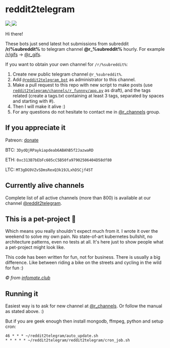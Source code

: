 reddit2telegram
===============

[
![](https://img.shields.io/badge/Telegram-Group-blue.svg)
](https://t.me/r_channels)
[
![](https://img.shields.io/badge/Telegram-Channel-blue.svg)
](https://t.me/reddit2telegram)

Hi there!

These bots just send latest hot submissions from subreddit **/r/%subreddit%** to telegram channel **@r_%subreddit%** hourly. For example [/r/gifs](https://www.reddit.com/r/gifs/) → [@r_gifs](https://t.me/r_gifs).

If you want to obtain your own channel for `/r/%subreddit%`:

1. Create new public telegram channel `@r_%subreddit%`.
2. Add [`@reddit2telegram_bot`](https://t.me/reddit2telegram_bot) as administrator to this channel.
3. Make a pull request to this repo with new script to make posts (use [`reddit2telegram/channels/r_funnny/app.py`](https://github.com/Fillll/reddit2telegram/blob/master/reddit2telegram/channels/r_funny/app.py) as draft), and the tags related (create a tags.txt containing at least 3 tags, separated by spaces and starting with #).
4. Then I will make it alive :)
5. For any questions do not hesitate to contact me in [@r_channels](https://t.me/r_channels) group.


If you appreciate it
--------------------

Patreon: [donate](https://www.patreon.com/reddit2telegram)

BTC: `3DydQjRPaykiapdeab6ABAhB5f2JazwaRD`

ETH: `0xc313B7bEbFc605cC5B50fa97902506404D58df80`

LTC: `MT3gDG9VZvSDmsRexQ3k19JLxhDSCjf45T`


Currently alive channels
------------------------

Complete list of all active channels (more than 800) is available at our channel [@reddit2telegram](https://t.me/reddit2telegram).


This is a pet-project 🐶
------------------------

Which means you really shouldn't expect much from it. I wrote it over the weekend to solve my own pain. No state-of-art kubernetes bullshit, no architecture patterns, even no tests at all. It's here just to show people what a pet-project might look like.

This code has been written for fun, not for business. There is usually a big difference. Like between riding a bike on the streets and cycling in the wild for fun :)

_© from [infomate.club](https://github.com/vas3k/infomate.club)_



Running it
----------

Easiest way is to ask for new channel at [@r_channels](https://t.me/r_channels). Or follow the manual as stated above. :)

But if you are geek enough then install mongodb, ffmpeg, python and setup cron:

```cron
46 * * * ~/reddit2telegram/auto_update.sh
* * * * * ~/reddit2telegram/reddit2telegram/cron_job.sh
```